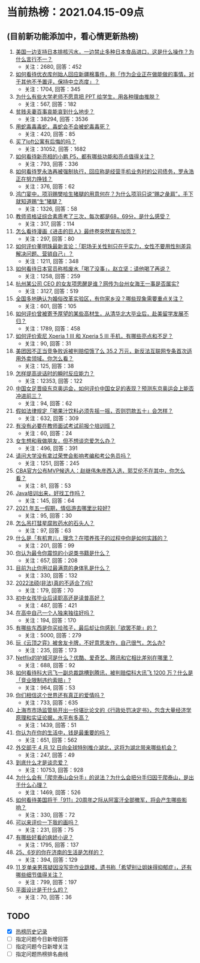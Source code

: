 # 当前热榜：2021.04.15-09点
## (目前新功能添加中，看心情更新热榜)
1. [美国一边支持日本排核污水，一边禁止多种日本食品进口，这是什么操作？为什么言行不一？](https://www.zhihu.com/question/454586987)
    * 关注：2680, 回答：452
2. [如何看待优衣库创始人回应新疆棉事件，称「作为企业正在做能做的事情，对于其他不予置评，保持中立态度」？](https://www.zhihu.com/question/454602307)
    * 关注：1704, 回答：345
3. [为什么有些大学老师不愿意把 PPT 给学生，用各种理由推脱？](https://www.zhihu.com/question/454351925)
    * 关注：567, 回答：182
4. [贫贱夫妻百事哀能哀到什么地步？](https://www.zhihu.com/question/363473759)
    * 关注：38294, 回答：3536
5. [用蛇毒毒毒蛇，毒蛇会不会被蛇毒毒死？](https://www.zhihu.com/question/384429917)
    * 关注：420, 回答：85
6. [买了loft公寓有后悔的吗？](https://www.zhihu.com/question/305616998)
    * 关注：31052, 回答：1682
7. [如何看待新亮相的小鹏 P5，都有哪些功能和亮点值得关注？](https://www.zhihu.com/question/454631581)
    * 关注：793, 回答：336
8. [如何看待罗永浩再被强制执行，回应称是经营手机业务时的公司债务，罗永浩正在努力挣钱？](https://www.zhihu.com/question/454553097)
    * 关注：376, 回答：62
9. [鸿门宴中，项羽赐樊哙生猪腿的用意何在？为什么项羽只说“赐之彘肩”，手下就知道赐“生”猪腿？](https://www.zhihu.com/question/19870339)
    * 关注：1326, 回答：58
10. [教师资格证综合素质考了三次，每次都是68，69分，是什么感受？](https://www.zhihu.com/question/454635596)
    * 关注：317, 回答：114
11. [怎么看待漫画《进击的巨人》最终卷突然宣布加页？](https://www.zhihu.com/question/454638451)
    * 关注：297, 回答：80
12. [如何评价董明珠最新言论：「职场无关性别只在乎实力，女性不要用性别差异解决问题、营销自己」？](https://www.zhihu.com/question/454598067)
    * 关注：1211, 回答：348
13. [如何看待日本官员称核废水「喝了没事」，赵立坚：请他喝了再说？](https://www.zhihu.com/question/454619700)
    * 关注：1258, 回答：259
14. [杭州某公司 CEO 的女友项思醒是谁？网传为台州女海王一事是否属实?](https://www.zhihu.com/question/453937756)
    * 关注：3127, 回答：519
15. [全国多地确认为婚俗改革实验区，有你家乡没？哪些现象需要重点关注？](https://www.zhihu.com/question/453906937)
    * 关注：601, 回答：105
16. [如何评价曾被寄予厚望的某些高材生，从清华北大毕业后，赴美留学发展不归？](https://www.zhihu.com/question/447200718)
    * 关注：1789, 回答：458
17. [如何评价索尼 Xperia 1 III 和 Xperia 5 III 手机，有哪些亮点和不足？](https://www.zhihu.com/question/454600069)
    * 关注：90, 回答：31
18. [美团因不正当竞争败诉被判赔偿饿了么 35.2 万元，新反法互联网专条首次适用外卖领域。你怎么看？](https://www.zhihu.com/question/454578753)
    * 关注：125, 回答：38
19. [怎样提高说话时的瞬时反应能力？](https://www.zhihu.com/question/20733826)
    * 关注：12353, 回答：122
20. [中国女足晋级东京奥运会，如何评价中国女足的表现？预测东京奥运会上能否冲进前三？](https://www.zhihu.com/question/454457960)
    * 关注：94, 回答：62
21. [假如法律规定「喝果汁饮料必须先摇一摇，否则罚款五十」会怎样？](https://www.zhihu.com/question/448663533)
    * 关注：632, 回答：309
22. [有没有必要在教师面试考试前报个培训班？](https://www.zhihu.com/question/278214066)
    * 关注：60, 回答：24
23. [女生想和我做朋友，但不想谈恋爱怎么办？](https://www.zhihu.com/question/299366250)
    * 关注：496, 回答：391
24. [请问大学没有拿过荣誉会影响考编和考公务员吗？](https://www.zhihu.com/question/396016917)
    * 关注：1251, 回答：245
25. [CBA官方公布MVP候选人：赵继伟朱彦西入选，郭艾伦不在其中，你怎么看？](https://www.zhihu.com/question/454536060)
    * 关注：81, 回答：53
26. [Java培训出来，好找工作吗？](https://www.zhihu.com/question/449445198)
    * 关注：145, 回答：64
27. [2021 年五一假期，情侣游去哪里比较好?](https://www.zhihu.com/question/452333331)
    * 关注：95, 回答：30
28. [怎么吊打彗星腐败药水的石头人？](https://www.zhihu.com/question/454353102)
    * 关注：97, 回答：63
29. [什么是「有机育儿」理念？在喂养孩子的过程中你是如何实践的？](https://www.zhihu.com/question/453831609)
    * 关注：201, 回答：99
30. [你认为最令你震惊的小说类书籍是什么？](https://www.zhihu.com/question/447056944)
    * 关注：657, 回答：208
31. [目前为止你用过最满意的身体乳是什么？](https://www.zhihu.com/question/398986359)
    * 关注：330, 回答：132
32. [2022法硕(非法)真的不适合了吗?](https://www.zhihu.com/question/438205558)
    * 关注：179, 回答：70
33. [初中女孩毕业后读职高还是读普高好？](https://www.zhihu.com/question/452080916)
    * 关注：487, 回答：421
34. [在高中自己一个人独来独往好吗？](https://www.zhihu.com/question/452906552)
    * 关注：194, 回答：170
35. [有哪些东西是你买给孩子，最后却让你感到「欲罢不能」的？](https://www.zhihu.com/question/377921255)
    * 关注：5000, 回答：279
36. [玩《云顶之弈》被舍友卡牌，不好意思发作，自己很气，怎么办?](https://www.zhihu.com/question/452378526)
    * 关注：235, 回答：173
37. [Netflix的护城河是什么？优酷、爱奇艺、腾讯和它相比差别在哪里？](https://www.zhihu.com/question/454223201)
    * 关注：688, 回答：92
38. [如何看待科大讯飞一副总裁跳槽到腾讯，被判赔偿科大讯飞 1200 万？什么是「竞业限制违约索赔」?](https://www.zhihu.com/question/454505820)
    * 关注：964, 回答：53
39. [你们相信这个世界还有真正的爱情吗？](https://www.zhihu.com/question/450749649)
    * 关注：733, 回答：635
40. [上海市市场监管局开出一份堪比论文的《行政处罚决定书》，包含大量经济学原理和实证论据，水平有多高？](https://www.zhihu.com/question/454403024)
    * 关注：1439, 回答：51
41. [你认为在你的生活中，钱是最重要的吗？](https://www.zhihu.com/question/450191610)
    * 关注：651, 回答：562
42. [外交部于 4 月 12 日向全球特别推介湖北，这将为湖北带来哪些机会？](https://www.zhihu.com/question/453410188)
    * 关注：247, 回答：49
43. [到底什么才是谈恋爱？](https://www.zhihu.com/question/383928922)
    * 关注：10753, 回答：928
44. [为什么会有「爬完泰山会分手」的说法？为什么会把分手归因于爬泰山，是出于什么心理？](https://www.zhihu.com/question/446705543)
    * 关注：1469, 回答：526
45. [如何看待美国将于「911」20周年之际从阿富汗全部撤军，将会产生哪些影响？](https://www.zhihu.com/question/454553192)
    * 关注：330, 回答：72
46. [可以来评价一下我的画吗？](https://www.zhihu.com/question/454223112)
    * 关注：231, 回答：75
47. [有哪些好看的病娇小说？](https://www.zhihu.com/question/326205083)
    * 关注：1795, 回答：137
48. [25、6岁的你在济南的生活是怎样的？](https://www.zhihu.com/question/446154279)
    * 关注：394, 回答：129
49. [11 岁单亲男孩疑因没写完作业跳楼，遗书称「希望别让姐妹得抑郁症」，还有哪些细节值得关注？](https://www.zhihu.com/question/454418924)
    * 关注：799, 回答：197
50. [平面设计是干什么的？](https://www.zhihu.com/question/445112422)
    * 关注：70, 回答：36
## TODO
* [x] [热榜历史记录](hot_history/AllHot.md)
* [ ] 指定问题今日新增回答
* [ ] 指定问题今日新增关注
* [ ] 指定问题热榜排名曲线
